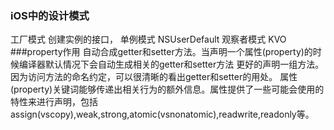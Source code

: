 ### iOS中的设计模式
工厂模式    创建实例的接口，
单例模式    NSUserDefault
观察者模式   KVO
###property作用
自动合成getter和setter方法。当声明一个属性(property)的时候编译器默认情况下会自动生成相关的getter和setter方法
更好的声明一组方法。因为访问方法的命名约定，可以很清晰的看出getter和setter的用处。
属性(property)关键词能够传递出相关行为的额外信息。属性提供了一些可能会使用的特性来进行声明，包括assign(vscopy),weak,strong,atomic(vsnonatomic),readwrite,readonly等。


